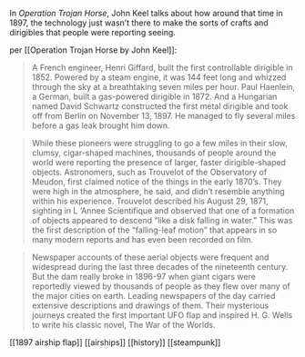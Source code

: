 In _Operation Trojan Horse_, John Keel talks about how around that time in 1897, the technology just wasn’t there to make the sorts of crafts and dirigibles that people were reporting seeing.

per [[Operation Trojan Horse by John Keel]]:
> A French engineer, Henri Giffard, built the first controllable dirigible in 1852. Powered by a steam engine, it was 144 feet long and whizzed through the sky at a breathtaking seven miles per hour. Paul Haenlein, a German, built a gas-powered dirigible in 1872. And a Hungarian named David Schwartz constructed the first metal dirigible and took off from Berlin on November 13, 1897. He managed to fly several miles before a gas leak brought him down.

> While these pioneers were struggling to go a few miles in their slow, clumsy, cigar-shaped machines, thousands of people around the world were reporting the presence of larger, faster dirigible-shaped objects. Astronomers, such as Trouvelot of the Observatory of Meudon, first claimed notice of the things in the early 1870’s. They were high in the atmosphere, he said, and didn’t resemble anything within his experience. Trouvelot described his August 29, 1871, sighting in L ‘Annee Scientifique and observed that one of a formation of objects appeared to descend “like a disk falling in water.” This was the first description of the “falling-leaf motion” that appears in so many modern reports and has even been recorded on film.

> Newspaper accounts of these aerial objects were frequent and widespread during the last three decades of the nineteenth century. But the dam really broke in 1896-97 when giant cigars were reportedly viewed by thousands of people as they flew over many of the major cities on earth. Leading newspapers of the day carried extensive descriptions and drawings of them. Their mysterious journeys created the first important UFO flap and inspired H. G. Wells to write his classic novel, The War of the Worlds.

[[1897 airship flap]]  [[airships]] [[history]] [[steampunk]]